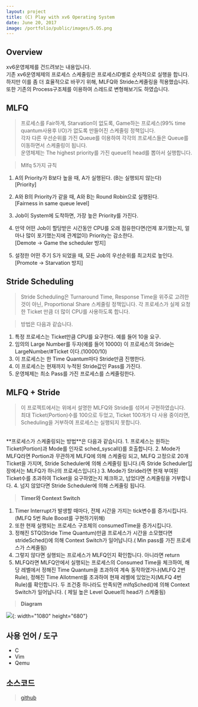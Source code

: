 ```yaml
---
layout: project
title: (C) Play with xv6 Operating System
date: June 20, 2017
image: /portfolio/public/images/5.OS.png
---
```

## Overview
xv6운영체제를 건드려보는 내용입니다. <br>
기존 xv6운영체제의 프로세스 스케줄링은 프로세스ID별로 순차적으로 실행을 합니다.<br>
하지만 이를 좀 더 효율적으로 바꾸기 위해, MLFQ와 Stride스케줄링을 적용했습니다.
또한 기존의 Process구조체를 이용하여 스레드로 변형해보기도 하였습니다.

## MLFQ
>프로세스를 Fair하게, Starvation이 없도록, Game하는 프로세스(99% time quantum사용후 I/O)가 없도록 만들어진 스케줄링 정책입니다.  
> 각자 다른 우선순위를 가진 Queue를 이용하여 각각의 프로세스들은 Queue를 이동하면서 스케줄링이 됩니다.  
> 운영체제는 The highest priority를 가진 queue의 head를 뽑아서 실행합니다.  

> Mlfq 5가지 규칙
1. A의 Priority가 B보다 높을 때, A가 실행된다. (B는 실행되지 않는다)<br>[Priority]

2. A와 B의 Priority가 같을 때, A와 B는 Round Robin으로 실행된다.<br>[Fairness in same queue level]

3. Job이 System에 도착하면, 가장 높은 Priority를 가진다.

4. 만약 어떤 Job이 할당받은 시간동안 CPU를 오래 점유한다면(언제 포기했는지, 얼마나 많이 포기했는지에 관계없이) Priority는 감소한다.<br>[Demote -> Game the scheduler 방지]

5. 설정한 어떤 주기 S가 되었을 때, 모든 Job의 우선순위를 최고치로 높인다.<br>[Promote -> Starvation 방지]


## Stride Scheduling
> Stride Scheduling은 Turnaround Time, Response Time을 위주로 고려한 것이 아닌, Proportional Share 스케줄링 정책입니다. 각 프로세스가 실제 요청한 Ticket 만큼 더 많이 CPU를 사용하도록 합니다.

> 방법은 다음과 같습니다.
1. 특정 프로세스는 Ticket만큼 CPU를 요구한다. 예를 들어 10을 요구.
2. 임의의 Large Number를 두자(예를 들어 10000) 이 프로세스의 Stride는 LargeNumber/#Ticket 이다.(10000/10)
3. 이 프로세스는 한 Time Quantum마다 Stride만큼 진행한다.
4. 이 프로세스는 현재까지 누적된 Stride값인 Pass를 가진다.
5. 운영체제는 최소 Pass를 가진 프로세스를 스케줄링한다.

## MLFQ + Stride
> 이 프로젝트에서는 위에서 설명한 MLFQ와 Stride를 섞어서 구현하였습니다.<br>
 최대 Ticket(Portion)수를 100으로 두었고, Ticket 100개가 다 사용 중이라면, Scheduling을 거부하여 프로세스는 실행되지 못합니다.<br>
 <br>
 **프로세스가 스케줄링되는 방법**은 다음과 같습니다.
 1. 프로세스는 원하는 Ticket(Portion)과 Mode를 인자로 sched_syscall()를 호출합니다.
 2. Mode가 MLFQ라면 Portion과 무관하게 MLFQ에 의해 스케줄링 되고, MLFQ  고정으로 20개 Ticket을 가지며, Stride Scheduler에 의해 스케줄링 됩니다.(즉 Stride Scheduler입장에서는 MLFQ가 하나의 프로세스입니다.)
 3. Mode가 Stride라면 현재 부여된 Ticket수를 초과하여 Ticket을 요구하였는지 체크하고, 넘었다면 스케줄링을 거부합니다.
 4. 넘지 않았다면 Stride Scheduler에 의해 스케줄링 됩니다.
<br>

> **Timer와 Context Switch**
1. Timer Interrupt가 발생할 때마다, 전체 시간을 가지는 tick변수를 증가시킵니다.(MLFQ 5번 Rule Boost를 구현하기위해)
2. 또한 현재 실행되는 프로세스 구조체의 consumedTime을 증가시킵니다.
3. 정해진 STQ(Stride Time Quantum)만큼 프로세스가 시간을 소모했다면 strideSched()에 의해 Context Switch가 일어납니다.( Min pass를 가진 프로세스가 스케줄됨)
4. 그렇지 않다면 실행되는 프로세스가 MLFQ인지 확인합니다. 아니라면 return
5. MLFQ라면 MLFQ안에서 실행되는 프로세스의 Consumed Time을 체크하여, 해당 레벨에서 정해진 Time Quantum을 초과하여 계속 동작하였거나(MLFQ 2번 Rule), 정해진 Time Allotment를 초과하여 현재 레벨에 있었는지(MLFQ 4번 Rule)를 확인합니다. 두 조건중 하나라도 만족되면 mlfqSched()에 의해 Context Switch가 일어납니다. ( 제일 높은 Level Queue의 head가 스케줄됨)



> **Diagram**
 
![](/portfolio/public/images/5-OS/overview.png){: width="1080" height="680"}




## 사용 언어 / 도구
* C
* Vim
* Qemu


## 소스코드
> [github](https://github.com/PBW99/HYU_3rd-1se/tree/master/OS)